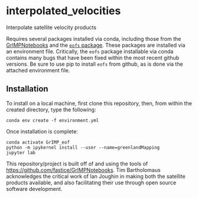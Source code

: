 # interpolated_velocities
Interpolate satellite velocity products

Requires several packages installed via conda, including those from the [GrIMPNotebooks](https://github.com/fastice/GrIMPNotebooks) and the [`eofs` package](https://github.com/ajdawson/eofs).
These packages are installed via an environment file.  Critically, the `eofs` package installable via conda contains many bugs that have been fixed within the most recent github versions. 
Be sure to use pip to install `eofs` from github, as is done via the attached environment file.

## Installation
To install on a local machine, first clone this repository, then, from within the created directory, type the following:
```
conda env create -f environment.yml
```
Once installation is complete:
```
conda activate GrIMP_eof
python -m ipykernel install --user --name=greenlandMapping
jupyter lab
```

This repository/project is built off of and using the tools of https://github.com/fastice/GrIMPNotebooks.
Tim Bartholomaus acknowledges the critical work of Ian Joughin in making both the satellite products available, and also facilitating their use
through open source software development.
